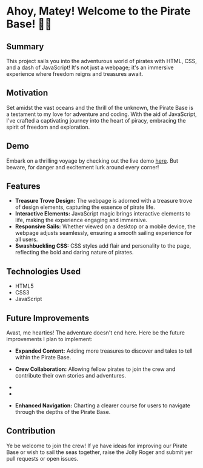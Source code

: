 # Ahoy, Matey! Welcome to the Pirate Base! 🏴‍☠️

## Summary


This project sails you into the adventurous world of pirates with HTML, CSS, and a dash of JavaScript! It's not just a webpage; it's an immersive experience where freedom reigns and treasures await.

## Motivation

Set amidst the vast oceans and the thrill of the unknown, the Pirate Base is a testament to my love for adventure and coding. With the aid of JavaScript, I've crafted a captivating journey into the heart of piracy, embracing the spirit of freedom and exploration.

## Demo

Embark on a thrilling voyage by checking out the live demo [here](https://jolly-roger-venture-green.vercel.app/). But beware, for danger and excitement lurk around every corner!

## Features

- **Treasure Trove Design:** The webpage is adorned with a treasure trove of design elements, capturing the essence of pirate life.
- **Interactive Elements:** JavaScript magic brings interactive elements to life, making the experience engaging and immersive.
- **Responsive Sails:** Whether viewed on a desktop or a mobile device, the webpage adjusts seamlessly, ensuring a smooth sailing experience for all users.
- **Swashbuckling CSS:** CSS styles add flair and personality to the page, reflecting the bold and daring nature of pirates.

## Technologies Used

- HTML5
- CSS3
- JavaScript

## Future Improvements

Avast, me hearties! The adventure doesn't end here. Here be the future improvements I plan to implement:

- **Expanded Content:** Adding more treasures to discover and tales to tell within the Pirate Base.

- **Crew Collaboration:** Allowing fellow pirates to join the crew and contribute their own stories and adventures.
- 
- 
- **Enhanced Navigation:** Charting a clearer course for users to navigate through the depths of the Pirate Base.

## Contribution

Ye be welcome to join the crew! If ye have ideas for improving our Pirate Base or wish to sail the seas together, raise the Jolly Roger and submit yer pull requests or open issues.
